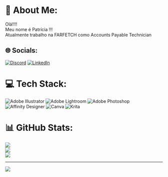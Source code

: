 # 💫 About Me:
Olá!!!! <br>Meu nome é Patrícia !!!<br>Atualmente trabalho na FARFETCH como Accounts Payable Technician


## 🌐 Socials:
[![Discord](https://img.shields.io/badge/Discord-%237289DA.svg?logo=discord&logoColor=white)](htttps://discord.gg/https://discord.gg/f3w8AJ5X3h) [![LinkedIn](https://img.shields.io/badge/LinkedIn-%230077B5.svg?logo=linkedin&logoColor=white)](https://linkedin.com/in/https://www.linkedin.com/in/patr%C3%ADciasrgomes/) 

# 💻 Tech Stack:
![Adobe Illustrator](https://img.shields.io/badge/adobeillustrator-%23FF9A00.svg?style=for-the-badge&logo=adobeillustrator&logoColor=white) ![Adobe Lightroom](https://img.shields.io/badge/Adobe%20Lightroom-31A8FF.svg?style=for-the-badge&logo=Adobe%20Lightroom&logoColor=white) ![Adobe Photoshop](https://img.shields.io/badge/adobephotoshop-%2331A8FF.svg?style=for-the-badge&logo=adobephotoshop&logoColor=white) ![Affinity Designer](https://img.shields.io/badge/affinitydesginer-%231B72BE.svg?style=for-the-badge&logo=affinity-designer&logoColor=white) ![Canva](https://img.shields.io/badge/Canva-%2300C4CC.svg?style=for-the-badge&logo=Canva&logoColor=white) ![Krita](https://img.shields.io/badge/Krita-203759?style=for-the-badge&logo=krita&logoColor=EEF37B)
# 📊 GitHub Stats:
![](https://github-readme-stats.vercel.app/api?username=patriciaisrg&theme=dark&hide_border=false&include_all_commits=false&count_private=false)<br/>
![](https://github-readme-streak-stats.herokuapp.com/?user=patriciaisrg&theme=dark&hide_border=false)<br/>
![](https://github-readme-stats.vercel.app/api/top-langs/?username=patriciaisrg&theme=dark&hide_border=false&include_all_commits=false&count_private=false&layout=compact)

---
[![](https://visitcount.itsvg.in/api?id=patriciaisrg&icon=0&color=0)](https://visitcount.itsvg.in)

<!-- Proudly created with GPRM ( https://gprm.itsvg.in ) -->
